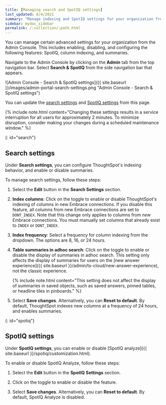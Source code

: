 ```yaml
---
title: [Managing search and SpotIQ settings]
last_updated: 8/4/2021
summary: "Manage indexing and SpotIQ settings for your organization from the Admin Console."
sidebar: mydoc_sidebar
permalink: /:collection/:path.html
---
```

You can manage certain advanced settings for your organization from the Admin Console. This includes enabling, disabling, and configuring the following features: SpotIQ, column indexing, and summaries.

Navigate to the Admin Console by clicking on the **Admin** tab from the top navigation bar. Select **Search & SpotIQ** from the side navigation bar that appears.

![Admin Console - Search & SpotIQ settings]({{ site.baseurl }}/images/admin-portal-search-settings.png "Admin Console - Search & SpotIQ settings")

You can update the [search settings](#search) and [SpotIQ settings](#spotiq) from this page.

{% include note.html content="Changing these settings results in a service interruption for all users for approximately 2 minutes. To minimize disruption, consider making your changes during a scheduled maintenance window." %}

{: id="search"}
## Search settings
Under **Search settings**, you can configure ThoughtSpot's indexing behavior, and enable or disable summaries.

To manage search settings, follow these steps:

1. Select the **Edit** button in the **Search Settings** section.

2. **Index columns**: Click on the toggle to enable or disable ThoughtSpot's indexing of columns in new Embrace connections. If you disable this feature, all columns from new Embrace connections are set to `DONT_INDEX`. Note that this change only applies to columns from *new* Embrace connections. You must manually set columns that already exist to `INDEX` or `DONT_INDEX`.

3. **Index frequency**: Select a frequency for column indexing from the dropdown. The options are 8, 16, or 24 hours.

4. **Table summaries in adhoc search**: Click on the toggle to enable or disable the display of summaries in adhoc search. This setting only affects the display of summaries for users on the [new answer experience]({{ site.baseurl }}/admin/ts-cloud/new-answer-experience), not the classic experience.

    {% include note.html content="This setting does not affect the display of summaries in saved objects, such as saved answers, pinned tables, or headline tiles in pinboards." %}

3. Select **Save changes**. Alternatively, you can **Reset to default**. By default, ThoughtSpot indexes new columns at a frequency of 24 hours, and enables summaries.

{: id="spotiq"}
## SpotIQ settings
Under **SpotIQ settings**, you can enable or disable [SpotIQ analyze]({{ site.baseurl }}/spotiq/customization.html).

To enable or disable SpotIQ Analyze, follow these steps:

1. Select the **Edit** button in the **SpotIQ Settings** section.

2. Click on the toggle to enable or disable the feature.

3. Select **Save changes**. Alternatively, you can **Reset to default**. By default, SpotIQ Analyze is disabled.
